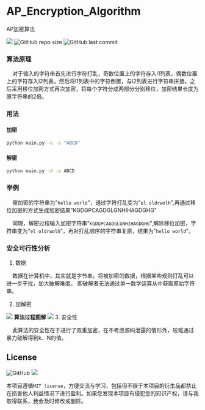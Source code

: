 # AP_Encryption_Algorithm
AP加密算法

![ ](https://img.shields.io/badge/Language-Python-blue?logo=python)  ![GitHub repo size](https://img.shields.io/github/repo-size/LengMingxuan/AP_Encryption_Algorithm?color=red)  ![GitHub last commit](https://img.shields.io/github/last-commit/LengMingxuan/AP_Encryption_Algorithm?logo=Code%20Climate)
### 算法原理
&nbsp;&nbsp;&nbsp;&nbsp;对于输入的字符串首先进行字符打乱，奇数位置上的字符存入l1列表，偶数位置上的字符存入l2列表，然后将l1列表中的字符倒置，与l2列表进行字符串拼接。之后采用移位加密方式再次加密，将每个字符分成两部分分别移位，加密结果长度为原字符串的2倍。
### 用法
#### 加密
```bash
python main.py -e -s "ABCD"
```
#### 解密
```bash
python main.py -d -s ABCD
```
### 举例
&nbsp;&nbsp;&nbsp;&nbsp;需加密的字符串为"`hello world`"，通过字符打乱变为"`el oldrwolh`",再通过移位加密的方式生成加密结果"KGDGPCAGDGLGNHIHAGDGHG"

&nbsp;&nbsp;&nbsp;&nbsp;同理，解密过程输入加密字符串"`KGDGPCAGDGLGNHIHAGDGHG`",解除移位加密，字符串变为"`el oldrwolh`"，再对打乱顺序的字符串复原，结果为"`hello world`"。

### 安全可行性分析

1. 数据

&nbsp;&nbsp;&nbsp;&nbsp;数据在计算机中，其实就是字节串。将被加密的数据，根据某些规则打乱可以进一步干扰，加大破解难度。
即破解者无法通过单一数学运算从中获取原始字符串。

2. 加解密

![](http://www.lengmingxuan.cn/wp-content/uploads/2021/06/ap.png)
**算法过程图解**
![](http://www.lengmingxuan.cn/wp-content/uploads/2021/06/apways.png)
3. 安全性

&nbsp;&nbsp;&nbsp;&nbsp;此算法的安全性在于进行了双重加密，在不考虑源码泄露的情形外，较难通过暴力破解得到k、N的值。

## License
![GitHub](https://img.shields.io/github/license/LengMingxuan/AP_Encryption_Algorithm)
<a href="https://996.icu"><img src="https://img.shields.io/badge/link-996.icu-red.svg"></a>

本项目遵循`MIT license`，方便交流与学习，包括但不限于本项目的衍生品都禁止在损害他人利益情况下进行盈利。如果您发现本项目有侵犯您的知识产权，请与我取得联系，我会及时修改或删除。